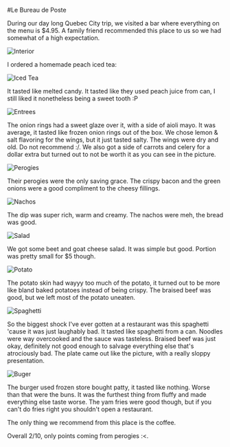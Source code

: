 #Le Bureau de Poste

During our day long Quebec City trip, we visited a bar where everything on the menu is $4.95. A family friend recommended this place to us so we had somewhat of a high expectation.

![Interior](../images/food/quebec_city/le_bureau_de_poste/4.jpg "Interior")

I ordered a homemade peach iced tea:

![Iced Tea](../images/food/quebec_city/le_bureau_de_poste/6.jpg "Iced Tea")

It tasted like melted candy. It tasted like they used peach juice from can, I still liked it nonetheless being a sweet tooth :P

![Entrees](../images/food/quebec_city/le_bureau_de_poste/8.jpg "Entrees")

The onion rings had a sweet glaze over it, with a side of aioli mayo. It was average, it tasted like frozen onion rings out of the box.
We chose lemon & salt flavoring for the wings, but it just tasted salty. The wings were dry and old. Do not recommend :/. We also got a side of carrots and celery for a dollar extra but turned out to not be worth it as you can see in the picture.

![Perogies](../images/food/quebec_city/le_bureau_de_poste/9.jpg "Perogies")

Their perogies were the only saving grace. The crispy bacon and the green onions were a good compliment to the cheesy fillings.

![Nachos](../images/food/quebec_city/le_bureau_de_poste/8.jpg "Nachos")

The dip was super rich, warm and creamy. The nachos were meh, the bread was good.

![Salad](../images/food/quebec_city/le_bureau_de_poste/11.jpg "Salad")

We got some beet and goat cheese salad. It was simple but good. Portion was pretty small for $5 though.

![Potato](../images/food/quebec_city/le_bureau_de_poste/12.jpg "Potato")

The potato skin had wayyy too much of the potato, it turned out to be more like bland baked potatoes instead of being crispy. The braised beef was good, but we left most of the potato uneaten.

![Spaghetti](../images/food/quebec_city/le_bureau_de_poste/15.jpg "Spaghetti")

So the biggest shock I've ever gotten at a restaurant was this spaghetti 'cause it was just laughably bad. It tasted like spaghetti from a can. Noodles were way overcooked and the sauce was tasteless. Braised beef was just okay, definitely not good enough to salvage everything else that's atrociously bad. The plate came out like the picture, with a really sloppy presentation.

![Buger](../images/food/quebec_city/le_bureau_de_poste/16.jpg "Burger")

The burger used frozen store bought patty, it tasted like nothing. Worse than that were the buns. It was the furthest thing from fluffy and made everything else taste worse. The yam fries were good though, but if you can't do fries right you shouldn't open a restaurant.

The only thing we recommend from this place is the coffee.

Overall 2/10, only points coming from perogies :<.